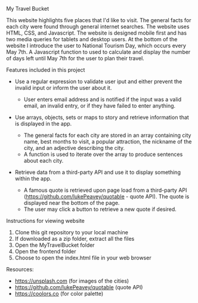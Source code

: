 My Travel Bucket

This website highlights five places that I'd like to visit. The general facts for each city were found through general internet searches. The website uses HTML, CSS, and Javascript. The website is designed mobile first and has two media queries for tablets and desktop users. At the bottom of the website I introduce the user to National Tourism Day, which occurs every May 7th. A Javascript function to used to calculate and display the number of  days left until May 7th for the user to plan their travel.  


Features included in this project

- Use a regular expression to validate user iput and either prevent the invalid input or inform the user about it.
    - User enters email address and is notified if the input was a valid email, an invalid entry, or if they have failed to enter anything. 

- Use arrays, objects, sets or maps to story and retrieve information that is displayed in the app. 
    -  The general facts for each city are stored in an array containing city name, best months to visit, a popular attraction, the nickname of the city, and an adjective describing the city. 
    - A function is used to iterate over the array to produce sentences about each city. 

- Retrieve data from a third-party API and use it to display something within the app.
    - A famous quote is retrieved upon page load from a third-party API (https://github.com/lukePeavey/quotable - quote API). The quote is displayed near the bottom of the page. 
    - The user may click a button to retrieve a new quote if desired.


Instructions for viewing website
1. Clone this git repository to your local machine 
2. If downloaded as a zip folder, extract all the files
3. Open the MyTravelBucket folder
4. Open the frontend folder
5. Choose to open the index.html file in your web browser


Resources:
- https://unsplash.com (for images of the cities)
- https://github.com/lukePeavey/quotable (quote API)
- https://coolors.co (for color palette)

